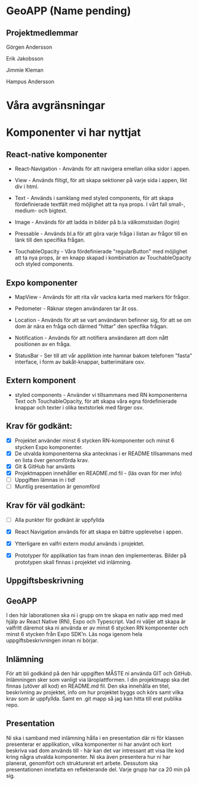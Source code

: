 # GeoAPP (Name pending)

## Projektmedlemmar 

Görgen Andersson

Erik Jakobsson

Jimmie Kleman
 
Hampus Andersson 

# Våra avgränsningar #

# Komponenter vi har nyttjat #

## React-native komponenter ##

- React-Navigation - Används för att navigera emellan olika sidor i appen.

- View - Används flitigt, för att skapa sektioner på varje sida i appen, likt div i html.

- Text - Används i samklang med styled components, för att skapa fördefinierade textfält med möjlighet att ta nya props. I vårt fall small-, medium- och bigtext.

- Image - Används för att ladda in bilder på b.la välkomstsidan (login)

- Pressable - Används bl.a för att göra varje fråga i listan av frågor till en länk till den specifika frågan.

- TouchableOpacity - Våra fördefinierade "regularButton" med möjlighet att ta nya props, är en knapp skapad i kombination av TouchableOpacity och styled components.

## Expo komponenter ##

- MapView - Används för att rita vår vackra karta med markers för frågor.

- Pedometer - Räknar stegen användaren tar åt oss.

- Location - Används för att se vart användaren befinner sig, för att se om dom är nära en fråga och därmed "hittar" den specfika frågan.

- Notification - Används för att notifiera användaren att dom nått positionen av en fråga.

- StatusBar - Ser till att vår appliktion inte hamnar bakom telefonen "fasta" interface, i form av bakåt-knappar, batterimätare osv.

## Extern komponent ##

- styled components - Använder vi tillsammans med RN komponenterna Text och TouchableOpacity, för att skapa våra egna fördefinierade knappar och texter i olika textstorlek med färger osv.

## Krav för godkänt: ##

- [X] Projektet använder minst 6 stycken RN-komponenter och minst 6 stycken Expo
komponenter.
- [X] De utvalda komponenterna ska antecknas i er README tillsammans med en lista över
genomförda krav.
- [X] Git & GitHub har använts
- [X] Projektmappen innehåller en README.md fil - (läs ovan för mer info)
- [ ] Uppgiften lämnas in i tid!
- [ ] Muntlig presentation är genomförd

## Krav för väl godkänt: ##

- [ ] Alla punkter för godkänt är uppfyllda
- [X] React Navigation används för att skapa en bättre upplevelse i appen.
- [X] Ytterligare en valfri extern modul används i projektet.
- [X] Prototyper för applikation tas fram innan den implementeras. Bilder på prototypen
skall finnas i projektet vid inlämning.


## Uppgiftsbeskrivning ##

## GeoAPP ##
I den här laborationen ska ni i grupp om tre skapa en nativ app med med hjälp av React
Native (RN), Expo och Typescript. Vad ni väljer att skapa är valfritt däremot ska ni
använda er av minst 6 stycken RN komponenter och minst 6 stycken från Expo SDK’n.
Läs noga igenom hela uppgiftsbeskrivningen innan ni börjar.

## Inlämning ##
För att bli godkänd på den här uppgiften MÅSTE ni använda GIT och GitHub.
Inlämningen sker som vanligt via läroplattformen. I din projektmapp ska det finnas
(utöver all kod) en README.md fil. Den ska innehålla en titel, beskrivning av projektet,
info om hur projektet byggs och körs samt vilka krav som är uppfyllda. Samt en .git mapp
så jag kan hitta till erat publika repo.

## Presentation ##
Ni ska i samband med inlämning hålla i en presentation där ni för klassen presenterar er
applikation, vilka komponenter ni har använt och kort beskriva vad dom används till -
här kan det var intressant att visa lite kod kring några utvalda komponenter. Ni ska även
presentera hur ni har planerat, genomfört och strukturerat ert arbete. Dessutom ska
presentationen innefatta en reflekterande del. Varje grupp har ca 20 min på sig.
